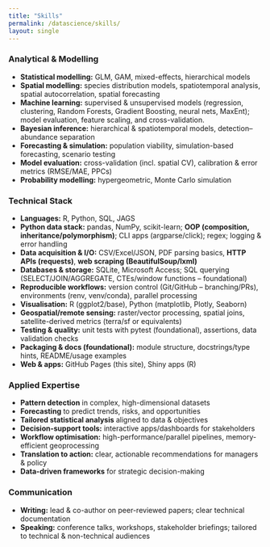 ```yaml
---
title: "Skills"
permalink: /datascience/skills/
layout: single
---
```


### Analytical & Modelling
- **Statistical modelling:** GLM, GAM, mixed-effects, hierarchical models
- **Spatial modelling:** species distribution models, spatiotemporal analysis, spatial autocorrelation, spatial forecasting
- **Machine learning:** supervised & unsupervised models (regression, clustering, Random Forests, Gradient Boosting, neural nets, MaxEnt); model evaluation, feature scaling, and cross-validation.
- **Bayesian inference:** hierarchical & spatiotemporal models, detection–abundance separation
- **Forecasting & simulation:** population viability, simulation-based forecasting, scenario testing
- **Model evaluation:** cross-validation (incl. spatial CV), calibration & error metrics (RMSE/MAE, PPCs)
- **Probability modelling:** hypergeometric, Monte Carlo simulation

### Technical Stack
- **Languages:** R, Python, SQL, JAGS
- **Python data stack:** pandas, NumPy, scikit-learn; **OOP (composition, inheritance/polymorphism)**; CLI apps (argparse/click); regex; logging & error handling
- **Data acquisition & I/O:** CSV/Excel/JSON, PDF parsing basics, **HTTP APIs (requests)**, **web scraping (BeautifulSoup/lxml)**
- **Databases & storage:** SQLite, Microsoft Access; SQL querying (SELECT/JOIN/AGGREGATE, CTEs/window functions – foundational)
- **Reproducible workflows:** version control (Git/GitHub – branching/PRs), environments (renv, venv/conda), parallel processing
- **Visualisation:** R (ggplot2/base), Python (matplotlib, Plotly, Seaborn)
- **Geospatial/remote sensing:** raster/vector processing, spatial joins, satellite-derived metrics (terra/sf or equivalents)
- **Testing & quality:** unit tests with pytest (foundational), assertions, data validation checks
- **Packaging & docs (foundational):** module structure, docstrings/type hints, README/usage examples
- **Web & apps:** GitHub Pages (this site), Shiny apps (R)

### Applied Expertise
- **Pattern detection** in complex, high-dimensional datasets
- **Forecasting** to predict trends, risks, and opportunities
- **Tailored statistical analysis** aligned to data & objectives
- **Decision-support tools:** interactive apps/dashboards for stakeholders
- **Workflow optimisation:** high-performance/parallel pipelines, memory-efficient geoprocessing
- **Translation to action:** clear, actionable recommendations for managers & policy
- **Data-driven frameworks** for strategic decision-making

### Communication
- **Writing:** lead & co-author on peer-reviewed papers; clear technical documentation
- **Speaking:** conference talks, workshops, stakeholder briefings; tailored to technical & non-technical audiences
